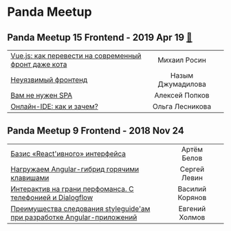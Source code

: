 # Panda Meetup

## Panda Meetup 15 Frontend - 2019 Apr 19 [:movie_camera:](https:&#x2F;&#x2F;www.youtube.com&#x2F;playlist?list&#x3D;PLaYNFbPr2bsKPBECGSeE_hHCiOAPNnLPI)
| | | |
| --- | :---: | --- |
| [Vue.js: как перевести на современный фронт даже кота](https://www.youtube.com/watch?v=XcfolCa3hcw)  | Михаил Росин |    |
| [Неуязвимый фронтенд](https://www.youtube.com/watch?v=tvnoPsRW42k)  | Назым Джумадилова |    |
| [Вам не нужен SPA](https://www.youtube.com/watch?v=S1jv4o759gg)  | Алексей Попков |    |
| [Онлайн-IDE: как и зачем?](https://www.youtube.com/watch?v=XlKd9_Oe0WE)  | Ольга Лесникова |    |
## Panda Meetup 9 Frontend - 2018 Nov 24 
| | | |
| --- | :---: | --- |
| [Базис «React&#39;ивного» интерфейса](https://www.youtube.com/watch?v=gbmjVxb3qqo)  | Артём Белов |    |
| [Нагружаем Angular-гибрид горячими клавишами](https://www.youtube.com/watch?v=K5RJOH93VFA)  | Сергей Левин |    |
| [Интерактив на грани перфоманса. С телефонией и Dialogflow](https://www.youtube.com/watch?v=35Sq0xkc3O0)  | Василий Корянов |    |
| [Преимущества следования styleguide&#39;ам при разработке Angular-приложений](https://www.youtube.com/watch?v=0WHW37Wif54)  | Евгений Холмов |    |
